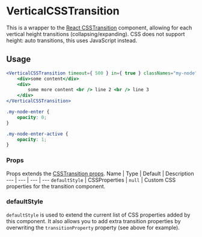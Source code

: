 # VerticalCSSTransition

This is a wrapper to the [React CSSTransition](https://reactcommunity.org/react-transition-group/css-transition) component, allowing for each vertical height transitions (collapsing/expanding). CSS does not support height: auto transitions, this uses JavaScript instead.

## Usage

```jsx
<VerticalCSSTransition timeout={ 500 } in={ true } classNames="my-node" defaultStyle={ transitionProperty: 'max-height, opacity' }>
	<div>some content</div>
	<div>
		some more content <br /> line 2 <br /> line 3
	</div>
</VerticalCSSTransition>
```

```css
.my-node-enter {
	opacity: 0;
}

.my-node-enter-active {
	opacity: 1;
}
```

### Props

Props extends the [CSSTransition props](https://reactcommunity.org/react-transition-group/css-transition#CSSTransition-props).
Name | Type | Default | Description
--- | --- | --- | ---
`defaultStyle` | CSSProperties | `null` | Custom CSS properties for the transition component.

### defaultStyle

`defaultStyle` is used to extend the current list of CSS properties added by this component. It also allows you to add extra transition
properties by overwriting the `transitionProperty` property (see above for example).
